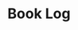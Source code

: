 ---
weight: 2
title: "Book Log"
description: "My reading list, what I'm into now and what've finished."
icon: "auto_stories"
---